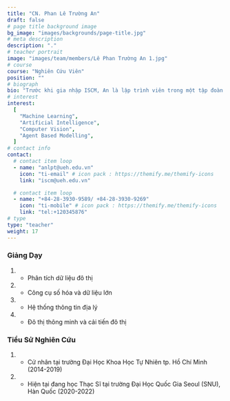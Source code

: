 ```yaml
---
title: "CN. Phan Lê Trường An"
draft: false
# page title background image
bg_image: "images/backgrounds/page-title.jpg"
# meta description
description: "."
# teacher portrait
image: "images/team/members/Lê Phan Trường An 1.jpg"
# course
course: "Nghiên Cứu Viên"
position: ""
# biograph
bio: "Trước khi gia nhập ISCM, An là lập trình viên trong một tập đoàn Nhật Bản có tiếng và một công ty lập trình start-up Việt Nam. Trong khoảng thời gian này, hai sản phẩm nổi bậc nhất mà anh đã hoàn thiện là bảng hiệu kỹ thuật số tương tác (interactive digital signage) và một website về giáo dục. Hiện tại, anh đang là nghiên cứu viên IT trẻ tuổi tại ISCM, chịu trách nhiệm dự án Interactive Simulation of pedestrian behaviour from the viewpoint of urban design towards walkability. Anh cũng đang theo học chương trình thạc sĩ Urban Design and Smart City tại Trường Đại học Quốc gia Seoul để có thể tiếp tục trau dồi kiến thức của bản thân. An luôn nỗ lực hết mình với tư cách là thành viên nòng cốt trong các dự án nghiên cứu chuyên sâu về phát triển Thành phố thông minh."
# interest
interest:
  [
    "Machine Learning",
    "Artificial Intelligence",
    "Computer Vision",
    "Agent Based Modelling",
  ]
# contact info
contact:
  # contact item loop
  - name: "anlpt@ueh.edu.vn"
    icon: "ti-email" # icon pack : https://themify.me/themify-icons
    link: "iscm@ueh.edu.vn"

  # contact item loop
  - name: "+84-28-3930-9589/ +84-28-3930-9269"
    icon: "ti-mobile" # icon pack : https://themify.me/themify-icons
    link: "tel:+120345876"
# type
type: "teacher"
weight: 17
---
```


### Giảng Dạy

1. - Phân tích dữ liệu đô thị
1. - Công cụ số hóa và dữ liệu lớn
1. - Hệ thống thông tin địa lý
1. - Đô thị thông minh và cải tiến đô thị

### Tiểu Sử Nghiên Cứu

1. - Cử nhân tại trường Đại Học Khoa Học Tự Nhiên tp. Hồ Chí Minh (2014-2019)
1. - Hiện tại đang học Thạc Sĩ tại trường Đại Học Quốc Gia Seoul (SNU), Hàn Quốc (2020-2022)
